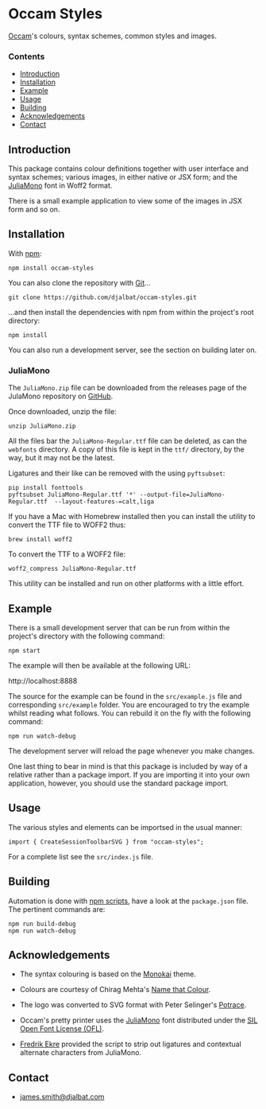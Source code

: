 # Occam Styles

[Occam](https://github.com/djalbat/occam)'s colours, syntax schemes, common styles and images.

### Contents

- [Introduction](#introduction)
- [Installation](#installation)
- [Example](#example)
- [Usage](#sage)
- [Building](#building)
- [Acknowledgements](#acknowledgements)
- [Contact](#contact)

## Introduction

This package contains colour definitions together with user interface and syntax schemes; various images, in either native or JSX form; and the [JuliaMono](https://juliamono.netlify.app/) font in Woff2 format.

There is a small example application to view some of the images in JSX form and so on.

## Installation

With [npm](https://www.npmjs.com/):

    npm install occam-styles

You can also clone the repository with [Git](https://git-scm.com/)...

    git clone https://github.com/djalbat/occam-styles.git

...and then install the dependencies with npm from within the project's root directory:

    npm install

You can also run a development server, see the section on building later on.

### JuliaMono

The `JuliaMono.zip` file can be downloaded from the releases page of the JulaMono repository on [GitHub](https://github.com/cormullion/juliamono/releases).

Once downloaded, unzip the file:

```
unzip JuliaMono.zip
```

All the files bar the `JuliaMono-Regular.ttf` file can be deleted, as can the `webfonts` directory.
A copy of this file is kept in the `ttf/` directory, by the way, but it may not be the latest.

Ligatures and their like can be removed with the using `pyftsubset`:

```
pip install fonttools
pyftsubset JuliaMono-Regular.ttf '*' --output-file=JuliaMono-Regular.ttf  --layout-features-=calt,liga
```

If you have a Mac with Homebrew installed then you can install the utility to convert the TTF file to WOFF2 thus:

```
brew install woff2
```

To convert the TTF to a WOFF2 file:

```
woff2_compress JuliaMono-Regular.ttf
```

This utility can be installed and run on other platforms with a little effort. 

## Example

There is a small development server that can be run from within the project's directory with the following command:

    npm start

The example will then be available at the following URL:

http://localhost:8888

The source for the example can be found in the `src/example.js` file and corresponding `src/example` folder. You are encouraged to try the example whilst reading what follows. You can rebuild it on the fly with the following command:

    npm run watch-debug

The development server will reload the page whenever you make changes.

One last thing to bear in mind is that this package is included by way of a relative rather than a package import. If you are importing it into your own application, however, you should use the standard package import.

## Usage

The various styles and elements can be importsed in the usual manner:

```
import { CreateSessionToolbarSVG } from "occam-styles";
```

For a complete list see the `src/index.js` file.

## Building

Automation is done with [npm scripts](https://docs.npmjs.com/misc/scripts), have a look at the `package.json` file. The pertinent commands are:

    npm run build-debug
    npm run watch-debug

## Acknowledgements

* The syntax colouring is based on the [Monokai](http://www.monokai.nl/blog/wp-content/asdev/Monokai.tmTheme) theme.

* Colours are courtesy of Chirag Mehta's [Name that Colour](http://chir.ag/projects/name-that-color/).

* The logo was converted to SVG format with Peter Selinger's [Potrace](http://potrace.sourceforge.net/).

* Occam's pretty printer uses the [JuliaMono](https://juliamono.netlify.app/) font distributed under the [SIL Open Font License (OFL)](https://scripts.sil.org/cms/scripts/page.php?site_id=nrsi&id=ofl).

* [Fredrik Ekre](https://fredrikekre.se/) provided the script to strip out ligatures and contextual alternate characters from JuliaMono.

## Contact

* james.smith@djalbat.com
